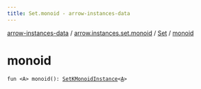 ```yaml
---
title: Set.monoid - arrow-instances-data
---
```


[arrow-instances-data](../../index.html) / [arrow.instances.set.monoid](../index.html) / [Set](index.html) / [monoid](./monoid.html)

# monoid

`fun <A> monoid(): `[`SetKMonoidInstance`](../../arrow.instances/-set-k-monoid-instance/index.html)`<`[`A`](monoid.html#A)`>`